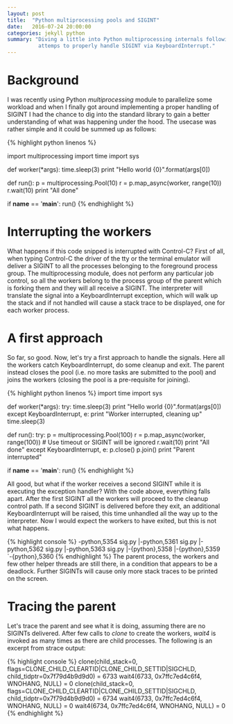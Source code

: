 ```yaml
---
layout: post
title:  "Python multiprocessing pools and SIGINT"
date:   2016-07-24 20:00:00
categories: jekyll python
summary: "Diving a little into Python multiprocessing internals following some
          attemps to properly handle SIGINT via KeyboardInterrupt."
---
```


Background
=======
I was recently using Python *multiprocessing* module to parallelize some workload
and when I finally  got around implementing a proper handling of SIGINT I had the
chance to dig into the standard library to gain a better understanding of what
was happening under the hood. The usecase was rather simple and it could be
summed up as follows:

{% highlight python linenos %}

import multiprocessing
import time
import sys

def worker(*args):
        time.sleep(3)
        print "Hello world {0}".format(args[0])

def run():
    p = multiprocessing.Pool(10)
    r = p.map_async(worker, range(10))
    r.wait(10)
    print "All done"

if __name__ == '__main__':
    run()
{% endhighlight %}

Interrupting the workers
=======

What happens if this code snipped is interrupted with Control-C? First of all, when
typing Control-C the driver of the tty or the terminal emulator will deliver a
SIGINT to all the processes belonging to the foreground process group. The
multiprocessing module, does not perform any particular job control, so all the
workers belong to the process group of the parent which is forking them and they
will all receive a SIGINT. The interpreter will translate the signal into a
KeyboardInterrupt exception, which will walk up the stack and if not handled
will cause a stack trace to be displayed, one for each worker process.

A first approach
=======
So far, so good. Now, let's try a first approach to handle the signals. Here
all the workers catch KeyboardInterrupt, do some cleanup and exit. The parent
instead closes the pool (i.e. no more tasks are submitted to the pool) and
joins the workers (closing the pool is a pre-requisite for joining).

{% highlight python linenos %}
import time
import sys

def worker(*args):
    try:
        time.sleep(3)
        print "Hello world {0}".format(args[0])
    except KeyboardInterrupt, e:
        print "Worker interrupted, cleaning up"
        time.sleep(3)

def run():
    try:
        p = multiprocessing.Pool(100)
        r = p.map_async(worker, range(100))
        # Use timeout or SIGINT will be ignored
        r.wait(10)
        print "All done"
    except KeyboardInterrupt, e:
        p.close()
        p.join()
        print "Parent interrupted"

if __name__ == '__main__':
    run()
{% endhighlight %}

All good, but what if the worker receives a second SIGINT while it is executing
the exception handler? With the code above, everything falls apart.
After the first SIGINT all the workers will proceed to the cleanup control path.
If a second SIGINT is delivered before they exit, an additional KeyboardInterrupt
will be raised, this time unhandled all the way up to the interpreter. Now I would expect
the workers to have exited, but this is not what happens.


{% highlight console  %}
 -python,5354 sig.py
    |-python,5361 sig.py
    |-python,5362 sig.py
    |-python,5363 sig.py
    |-{python},5358
    |-{python},5359
    `-{python},5360
{% endhighlight %}
The parent process, the workers and few other helper threads are still there,
in a condition that appears to be a deadlock. Further SIGINTs will cause
only more stack traces to be printed on the screen.

Tracing the parent
=======
Let's trace the parent and see what it is doing, assuming there are no SIGINTs
delivered. After few calls to *clone* to create the workers, *wait4* is invoked 
as many times as there are child processes. The following is an excerpt from strace output:


{% highlight console  %}
clone(child_stack=0, flags=CLONE_CHILD_CLEARTID|CLONE_CHILD_SETTID|SIGCHLD, child_tidptr=0x7f79d4b9d9d0) = 6733
wait4(6733, 0x7ffc7ed4c6f4, WNOHANG, NULL) = 0
clone(child_stack=0, flags=CLONE_CHILD_CLEARTID|CLONE_CHILD_SETTID|SIGCHLD, child_tidptr=0x7f79d4b9d9d0) = 6734
wait4(6733, 0x7ffc7ed4c6f4, WNOHANG, NULL) = 0
wait4(6734, 0x7ffc7ed4c6f4, WNOHANG, NULL) = 0
{% endhighlight %}




